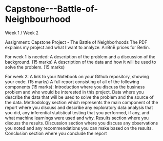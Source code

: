# Capstone---Battle-of-Neighbourhood
Week 1 / Week 2

Assignment: Capstone Project - The Battle of Neighborhoods The PDF explains my project and what I want to analyze: AirBnB prices for Berlin.

For week 1 is needed: A description of the problem and a discussion of the background. (15 marks) A description of the data and how it will be used to solve the problem. (15 marks)

For week 2: A link to your Notebook on your Github repository, showing your code. (15 marks) A full report consisting of all of the following components (15 marks): Introduction where you discuss the business problem and who would be interested in this project. Data where you describe the data that will be used to solve the problem and the source of the data. Methodology section which represents the main component of the report where you discuss and describe any exploratory data analysis that you did, any inferential statistical testing that you performed, if any, and what machine learnings were used and why. Results section where you discuss the results. Discussion section where you discuss any observations you noted and any recommendations you can make based on the results. Conclusion section where you conclude the report
